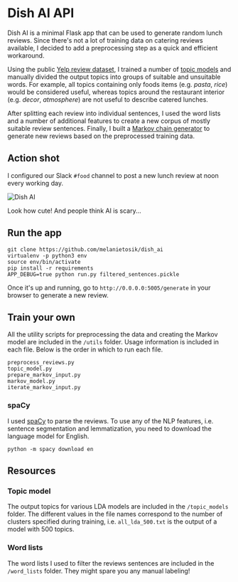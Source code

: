 # Dish AI API

Dish AI is a minimal Flask app that can be used to generate random lunch reviews. Since there's not a lot of training data on catering reviews available, I decided to add a preprocessing step as a quick and efficient workaround.

Using the public [Yelp review dataset](https://www.yelp.com/dataset_challenge), I trained a number of [topic models](https://rstudio-pubs-static.s3.amazonaws.com/79360_850b2a69980c4488b1db95987a24867a.html) and manually divided the output topics into groups of suitable and unsuitable words. For example, all topics containing only foods items (e.g. _pasta_, _rice_) would be considered useful, whereas topics around the restaurant interior (e.g. _decor_, _atmosphere_) are not useful to describe catered lunches.

After splitting each review into individual sentences, I used the word lists and a number of additional features to create a new corpus of mostly suitable review sentences. Finally, I built a [Markov chain generator](https://en.wikipedia.org/wiki/Markov_chain#Markov_text_generators) to generate new reviews based on the preprocessed training data.

## Action shot

I configured our Slack `#food` channel to post a new lunch review at noon every working day. 

![Dish AI](http://i.imgur.com/okhbLaj.jpg "Dish AI in action")

Look how cute! And people think AI is scary...

## Run the app

```
git clone https://github.com/melanietosik/dish_ai
virtualenv -p python3 env
source env/bin/activate
pip install -r requirements
APP_DEBUG=true python run.py filtered_sentences.pickle
```

Once it's up and running, go to `http://0.0.0.0:5005/generate` in your browser to generate a new review.

## Train your own

All the utility scripts for preprocessing the data and creating the Markov model are included in the `/utils` folder. Usage information is included in each file. Below is the order in which to run each file.

```
preprocess_reviews.py
topic_model.py
prepare_markov_input.py
markov_model.py
iterate_markov_input.py
```

### spaCy

I used [spaCy](https://spacy.io/) to parse the reviews. To use any of the NLP features, i.e. sentence segmentation and lemmatization, you need to download the language model for English.

```
python -m spacy download en
```

## Resources

### Topic model

The output topics for various LDA models are included in the `/topic_models` folder. The different values in the file names correspond to the number of clusters specified during training, i.e. `all_lda_500.txt` is the output of a model with 500 topics.

### Word lists

The word lists I used to filter the reviews sentences are included in the `/word_lists` folder. They might spare you any manual labeling!
